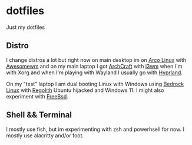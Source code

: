 # dotfiles
Just my dotfiles

## Distro
I change distros a lot but right now on main desktop im on [Arco Linux](https://arcolinux.com) with [Awesomewm](https://awesomewm.org) and on my main laptop I got [ArchCraft](https://archcraft.io) with [i3wm](https://i3wm.org) when I'm with Xorg and when I'm playing with Wayland I usually go with [Hyprland](https://github.com/vaxerski/Hyprland). 

On my "test" laptop I am dual booting Linux with Windows using [Bedrock Linux](https://bedrocklinux.org) with [Regolith](https://regolith-desktop.com) Ubuntu hijacked and Windows 11. I might also experiment with [FreeBsd](https://www.freebsd.org).

## Shell && Terminal
I mostly use fish, but im experimenting with zsh and powerhsell for now. I mostly use alacritty and/or foot.


